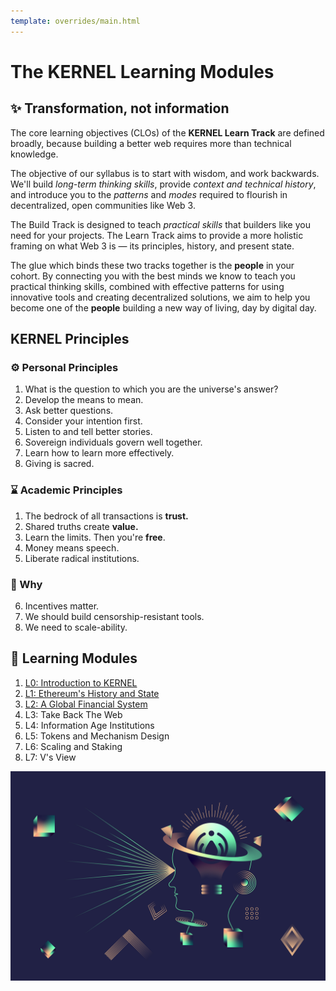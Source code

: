 ```yaml
---
template: overrides/main.html
---
```


# The KERNEL Learning Modules

## ✨ Transformation, not information

The core learning objectives (CLOs) of the **KERNEL Learn Track** are defined broadly, because building a better web requires more than technical knowledge. 

The objective of our syllabus is to start with wisdom, and work backwards. We'll build *long-term thinking skills*, provide *context and technical history*, and introduce you to the *patterns* and *modes* required to flourish in decentralized, open communities like Web 3.

The Build Track is designed to teach *practical skills* that builders like you need for your projects. The Learn Track aims to provide a more holistic framing on what Web 3 is — its principles, history, and present state.  

The glue which binds these two tracks together is the **people** in your cohort. By connecting you with the best minds we know to teach you practical thinking skills, combined with effective patterns for using innovative tools and creating decentralized solutions, we aim to help you become one of the **people** building a new way of living, day by digital day.

## KERNEL Principles

### ⚙️ Personal Principles

1. What is the question to which you are the universe's answer?
2. Develop the means to mean.
3. Ask better questions. 
4. Consider your intention first.
5. Listen to and tell better stories.
6. Sovereign individuals govern well together.
7. Learn how to learn more effectively. 
8. Giving is sacred.

### ⌛️ Academic Principles

1. The bedrock of all transactions is **trust.**
2. Shared truths create **value.**
3. Learn the limits. Then you're **free**. 
4. Money means speech.
5. Liberate radical institutions.

### 🧐 Why

6. Incentives matter.
7. We should build censorship-resistant tools.
8. We need to scale-ability.

## 📖 Learning Modules

1. [L0: Introduction to KERNEL](../module-0)
2. [L1: Ethereum's History and State](../module-1)
3. [L2: A Global Financial System](../module-2)
4. L3: Take Back The Web
5. L4: Information Age Institutions
6. L5: Tokens and Mechanism Design
7. L6: Scaling and Staking
8. L7: V's View

![Learning](/assets/images/learning-01.jpg)